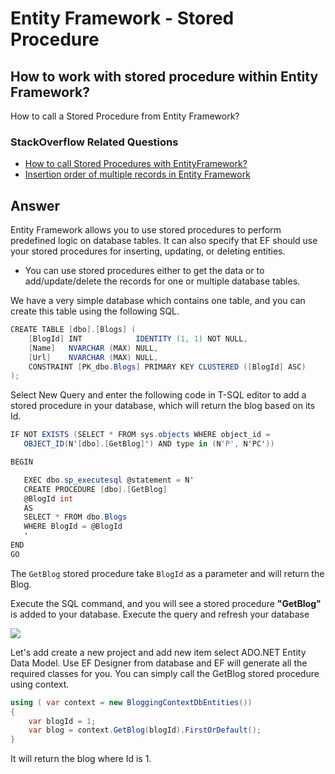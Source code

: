 # Entity Framework - Stored Procedure

## How to work with stored procedure within Entity Framework? 

How to call a Stored Procedure from Entity Framework?

### StackOverflow Related Questions

 - [How to call Stored Procedures with EntityFramework?](https://stackoverflow.com/questions/14264750/how-to-call-stored-procedures-with-entityframework)
 - [Insertion order of multiple records in Entity Framework](https://stackoverflow.com/questions/39062972/execute-stored-procedure-using-entity-framework)

## Answer

Entity Framework allows you to use stored procedures to perform predefined logic on database tables. It can also specify that EF should use your stored procedures for inserting, updating, or deleting entities.

 - You can use stored procedures either to get the data or to add/update/delete the records for one or multiple database tables.

We have a very simple database which contains one table, and you can create this table using the following SQL.


```csharp
CREATE TABLE [dbo].[Blogs] (
    [BlogId] INT            IDENTITY (1, 1) NOT NULL,
    [Name]   NVARCHAR (MAX) NULL,
    [Url]    NVARCHAR (MAX) NULL,
    CONSTRAINT [PK_dbo.Blogs] PRIMARY KEY CLUSTERED ([BlogId] ASC)
);
``` 

Select New Query and enter the following code in T-SQL editor to add a stored procedure in your database, which will return the blog based on its Id.


```csharp
IF NOT EXISTS (SELECT * FROM sys.objects WHERE object_id = 
   OBJECT_ID(N'[dbo].[GetBlog]') AND type in (N'P', N'PC'))

BEGIN

   EXEC dbo.sp_executesql @statement = N'
   CREATE PROCEDURE [dbo].[GetBlog]
   @BlogId int
   AS
   SELECT * FROM dbo.Blogs 
   WHERE BlogId = @BlogId
   '
END
GO
``` 

The `GetBlog` stored procedure take `BlogId` as a parameter and will return the Blog.

Execute the SQL command, and you will see a stored procedure **"GetBlog"** is added to your database. Execute the query and refresh your database

<img src="https://raw.githubusercontent.com/zzzprojects/EntityFramework-FAQ/master/docs/images/stored-procedure-in-db.png">

Let's add create a new project and add new item select ADO.NET Entity Data Model. Use EF Designer from database and EF will generate all the required classes for you. You can simply call the GetBlog stored procedure using context.


```csharp
using ( var context = new BloggingContextDbEntities())
{
    var blogId = 1;
    var blog = context.GetBlog(blogId).FirstOrDefault();
}
``` 

It will return the blog where Id is 1. 